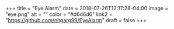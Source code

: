 +++
title = "Eye Alarm"
date = 2018-07-26T12:17:28-04:00
image = "eye.png"
alt = ""
color = "#d6d6d6"
link2 = "https://github.com/nitgarg99/EyeAlarm"
draft = false
+++
